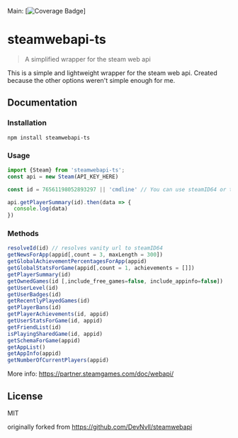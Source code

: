 
Main: [![Coverage Badge](https://img.shields.io/endpoint?url=https://gist.githubusercontent.com/Pho3niX90/66e2656c1157700d2adcc8a9adef6929/raw/steamwebapi_ts_heads_main.json)]

# steamwebapi-ts

> A simplified wrapper for the steam web api

This is a simple and lightweight wrapper for the steam web api. Created because the other options weren't simple enough for me.

## Documentation

### Installation

```
npm install steamwebapi-ts
```

### Usage

```typescript
import {Steam} from 'steamwebapi-ts';
const api = new Steam(API_KEY_HERE)

const id = 76561198052893297 || 'cmdline' // You can use steamID64 or the vanity url

api.getPlayerSummary(id).then(data => {
  console.log(data)
})
```

### Methods

```javascript
resolveId(id) // resolves vanity url to steamID64
getNewsForApp(appid[,count = 3, maxLength = 300])
getGlobalAchievementPercentagesForApp(appid)
getGlobalStatsForGame(appid[,count = 1, achievements = []])
getPlayerSummary(id)
getOwnedGames(id [,include_free_games=false, include_appinfo=false])
getUserLevel(id)
getUserBadges(id)
getRecentlyPlayedGames(id)
getPlayerBans(id)
getPlayerAchievements(id, appid)
getUserStatsForGame(id, appid)
getFriendList(id)
isPlayingSharedGame(id, appid)
getSchemaForGame(appid)
getAppList()
getAppInfo(appid)
getNumberOfCurrentPlayers(appid)
```

More info: https://partner.steamgames.com/doc/webapi/

## License

MIT

originally forked from https://github.com/DevNvll/steamwebapi
